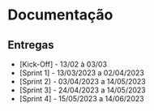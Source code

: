 # Documentação

## Entregas
- [Kick-Off] - 13/02 à 03/03
- [Sprint 1] - 13/03/2023 a 02/04/2023
- [Sprint 2) - 03/04/2023 a 14/05/2023
- [Sprint 3] - 24/04/2023 a 14/05/2023
- [Sprint 4] - 15/05/2023 a 14/06/2023
